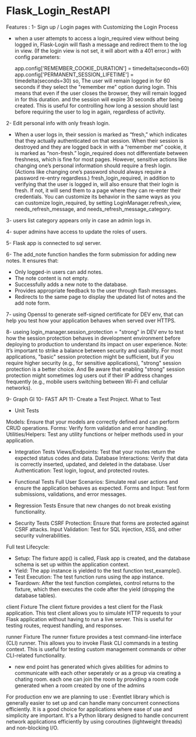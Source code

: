 # Flask_Login_RestAPI

Features : 
1- Sign up / Login pages with Customizing the Login Process 
  - when a user attempts to access a login_required view without being logged in, Flask-Login will flash a message and redirect them to the log in view. (If the login view is not set, it will abort with a 401 error.)
  with config parameters: 
        
    app.config['REMEMBER_COOKIE_DURATION'] = timedelta(seconds=60) 
    app.config['PERMANENT_SESSION_LIFETIME'] = timedelta(seconds=30)
    so, The user will remain logged in for 60 seconds if they select the "remember me" option during login. This means that even if the user closes the browser, they will remain logged in for this duration.
    and the session will expire 30 seconds after being created. This is useful for controlling how long a session should last before requiring the user to log in again, regardless of activity.


2- Edit personal info with only freash login.
 -  When a user logs in, their session is marked as “fresh,” which indicates that they actually authenticated on that session. When their session is destroyed and they are logged back in with a “remember me” cookie, it is marked as “non-fresh.” login_required does not differentiate between freshness, which is fine for most pages. However, sensitive actions like changing one’s personal information should require a fresh login. (Actions like changing one’s password should always require a password re-entry regardless.)
  fresh_login_required, in addition to verifying that the user is logged in, will also ensure that their login is fresh. If not, it will send them to a page where they can re-enter their credentials. You can customize its behavior in the same ways as you can customize login_required, by setting LoginManager.refresh_view, needs_refresh_message, and needs_refresh_message_category.

3- users list category appears only in case an admin logs in.

4- super admins have access to update the roles of users.

5- Flask app is connected to sql server.

6- The add_note function handles the form submission for adding new notes. It ensures that:

 - Only logged-in users can add notes.
 - The note content is not empty.
 - Successfully adds a new note to the database.
 - Provides appropriate feedback to the user through flash messages.
 - Redirects to the same page to display the updated list of notes and the add note form. 

 7- using Openssl to generate self-signed certificate for DEV env, that can help you test how your application behaves when served over HTTPS. 

 8- useing  login_manager.session_protection = "strong" in DEV env to test how the session protection behaves in development environment before deploying to production to understand its impact on user experience.
 Note: It’s important to strike a balance between security and usability. For most applications, "basic" session protection might be sufficient, but if you require higher security (e.g., for sensitive applications), "strong" session protection is a better choice. And Be aware that enabling "strong" session protection might sometimes log users out if their IP address changes frequently (e.g., mobile users switching between Wi-Fi and cellular networks).

 9- Graph GI
 10- FAST API
 11- Create a Test Project.
 What to Test
- Unit Tests

Models: Ensure that your models are correctly defined and can perform CRUD operations.
Forms: Verify form validation and error handling.
Utilities/Helpers: Test any utility functions or helper methods used in your application.


- Integration Tests
Views/Endpoints: Test that your routes return the expected status codes and data.
Database Interactions: Verify that data is correctly inserted, updated, and deleted in the database.
User Authentication: Test login, logout, and protected routes.


- Functional Tests
Full User Scenarios: Simulate real user actions and ensure the application behaves as expected.
Forms and Input: Test form submissions, validations, and error messages.


- Regression Tests
Ensure that new changes do not break existing functionality.


- Security Tests
CSRF Protection: Ensure that forms are protected against CSRF attacks.
Input Validation: Test for SQL injection, XSS, and other security vulnerabilities.

Full test Lifecycle:
- Setup: The fixture app() is called, Flask app is created, and the database schema is set up within the application context.
- Yield: The app instance is yielded to the test function test_example().
- Test Execution: The test function runs using the app instance.
- Teardown: After the test function completes, control returns to the fixture, which then executes the code after the yield (dropping the database tables).

client Fixture
The client fixture provides a test client for the Flask application. This test client allows you to simulate HTTP requests to your Flask application without having to run a live server. This is useful for testing routes, request handling, and responses.

runner Fixture
The runner fixture provides a test command-line interface (CLI) runner. This allows you to invoke Flask CLI commands in a testing context. This is useful for testing custom management commands or other CLI-related functionality.

- new end point has generated which gives abilities for admins to communicate with each other seperately or as a group via creating a chating room.
each one can join the room by providing a room code generated when a room created by one of the admins

For production env we are planning to use : 
Eventlet library which is generally easier to set up and can handle many concurrent connections efficiently. It is a good choice for applications where ease of use and simplicity are important.
It's a Python library designed to handle concurrent network applications efficiently by using coroutines (lightweight threads) and non-blocking I/O.
